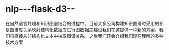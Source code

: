 # nlp---flask-d3--
在自然语言处理和知识图谱结合的过程中，目前大多公司构建知识图谱时采用的都是图谱库关系映射结构化数据库进行图数据库建设我们在这提供一种新的方案，我们将直接从非结构化文本中抽取图谱关系。之后我们还会介绍我们现在理解的多种技术方案
